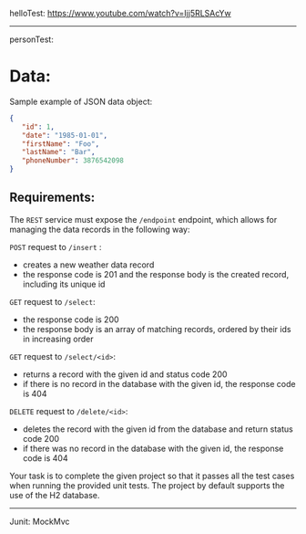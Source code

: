 helloTest:
https://www.youtube.com/watch?v=Ijj5RLSAcYw

---------------------------------------------------------------------------------------------
personTest:

# Data:
Sample example of JSON data object:
```json
{
   "id": 1,
   "date": "1985-01-01",
   "firstName": "Foo",
   "lastName": "Bar",
   "phoneNumber": 3876542098
}
```

## Requirements:
The `REST` service must expose the `/endpoint` endpoint, which allows for managing the data records in the following way:

`POST` request to `/insert` :
* creates a new weather data record
* the response code is 201 and the response body is the created record, including its unique id

`GET` request to `/select`:
* the response code is 200
* the response body is an array of matching records, ordered by their ids in increasing order

`GET` request to `/select/<id>`:
* returns a record with the given id and status code 200
* if there is no record in the database with the given id, the response code is 404

`DELETE` request to `/delete/<id>`:
* deletes the record with the given id from the database and return status code 200
* if there was no record in the database with the given id, the response code is 404

Your task is to complete the given project so that it passes all the test cases when running the provided unit tests. The project by default supports the use of the H2 database.

----------------------
Junit:
MockMvc 
